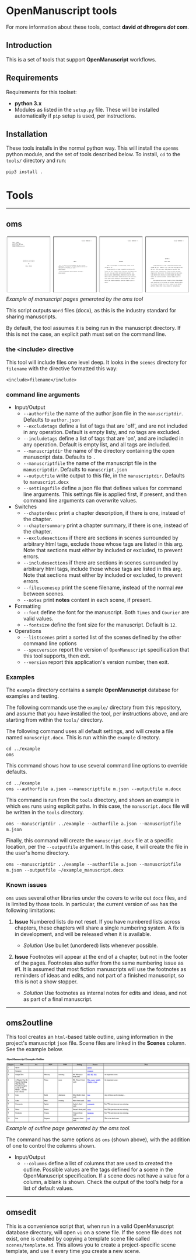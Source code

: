 # OpenManuscript tools

For more information about these tools, contact **david *at* dhrogers *dot*
com**.

## Introduction

This is a set of tools that support **OpenManuscript** workflows.

## Requirements

Requirements for this toolset:

- **python 3.x**
- Modules as listed in the ``setup.py`` file. These will be installed
  automatically if ``pip`` setup is used, per instructions.


## Installation 

These tools installs in the normal python way. This will install the `openms`
python module, and the set of tools described below. To install, `cd` to the 
`tools/` directory and run:

```
pip3 install .
```

# Tools

---
## oms

![Page One](../img/pages.png)
*Example of manuscript pages generated by the oms tool*

This script outputs ``Word`` files (docx), as this is the industry standard 
for sharing manuscripts.

By default, the tool assumes it is being run in the manuscript directory. If
this is not the case, an explicit path must set on the command line.

### the \<include\> directive

This tool will include files one level deep. It looks in the `scenes` directory
for `filename` with the directive formatted this way:

```
<include>filename</include>
```

### command line arguments

- Input/Output
	- ``--authorfile`` the name of the author json file in the ``manuscriptdir``. Defaults to ``author.json``
	- ``--excludetags`` define a list of tags that are 'off', and are not included in any operation. Default is empty listy, and no tags are excluded.
	- ``--includetags`` define a list of tags that are 'on', and are included in any operation. Default is empty list, and all tags are included. 
	- ``--manuscriptdir`` the name of the directory containing the open manuscript data. Defaults to ``.``
	- ``--manuscriptfile`` the name of the manuscript file in the ``manuscriptdir``. Defaults to ``manuscript.json``
	- ``--outputfile`` write output to this file, in the ``manuscriptdir``. Defaults to ``manuscript.docx``
    - ``--settingsfile`` define a json file that defines values for command line arguments. This settings file is applied first, if present, and then 
      command line arguments can overwrite values.
- Switches
	- ``--chapterdesc`` print a chapter description, if there is one, instead of the chapter.
	- ``--chaptersummary`` print a chapter summary, if there is one, instead of the chapter.
	- ``--excludesections`` if there are sections in scenes surrounded by arbitrary html tags, exclude those 
                            whose tags are listed in this arg. Note that sections must either by included or excluded, to prevent errors.
	- ``--includesections`` if there are sections in scenes surrounded by arbitrary html tags, include those 
                            whose tags are listed in this arg. Note that sections must either by included or excluded, to prevent errors.
	- ``--filescenesep`` print the scene filename, instead of the normal ``###`` between scenes.
	- ``--notes`` print **notes** content in each scene, if present.
- Formatting
	- ``--font`` define the font for the manuscript. Both ``Times`` and ``Courier`` are valid values.
	- ``--fontsize`` define the font size for the manuscript. Default is ``12``.
- Operations
	- ``--listscenes`` print a sorted list of the scenes defined by the other command line options 
	- ``--specversion`` report the version of ``OpenManuscript`` specification that this tool supports, then exit.
	- ``--version`` report this application's version number, then exit.


### Examples

The `example` directory contains a sample **OpenManuscript** database for examples
and testing.

The following commands use the `example/` directory from this repository, and assume 
that you have installed the tool, per instructions above, and are starting from 
within the `tools/` directory. 

The following command uses all default settings, and will create a file named `manuscript.docx`. 
This is run within the `example` directory.

```
cd ../example
oms
```

This command shows how to use several command line options to override defaults.

```
cd ../example
oms --authorfile a.json --manuscriptfile m.json --outputfile m.docx
```

This command is run from the `tools` directory, and shows an example in which
`oms` runs using explicit paths. In this case, the `manuscript.docx` file will
be written in the `tools` directory.

```
oms --manuscriptdir ../example --authorfile a.json --manuscriptfile m.json
```

Finally, this command will create the `manuscript.docx` file at a specific
location, per the `--outputfile` argument. In this case, it will create the file
in the user's home directory.

```
oms --manuscriptdir ../example --authorfile a.json --manuscriptfile m.json --outputfile ~/example_manuscript.docx
```

### Known issues

``oms`` uses several other libraries under the covers to write out ``docx``
files, and is limited by those tools. In particular, the current version of
``oms`` has the following limitations:

1. **Issue** Numbered lists do not reset. If you have numbered lists across chapters,
these chapters will share a single numbering system. A fix is in development,
and will be released when it is available.

    - *Solution* Use bullet (unordered) lists whenever possible.

2. **Issue** Footnotes will appear at the end of a chapter, but not in the footer of the
pages. Footnotes also suffer from the same numbering issue as #1. It is assumed
that most fiction manuscripts will use the footnotes as reminders of ideas and
edits, and not part of a finished manuscript, so this is not a show stopper.

    - *Solution* Use footnotes as internal notes for edits and ideas, and not as
      part of a final manuscript.

---
## oms2outline

This tool creates an ``html``-based table outline, using information in the project's manuscript ``json`` file. Scene files are linked in the **Scenes** column. See the example below.

![outline](../img/outline.png)
*Example of outline page generated by the oms tool.*

The command has the same options as ``oms`` (shown above), with the addition of one to control the columns shown.

- Input/Output
	- ``--columns`` define a list of columns that are used to created the
      outline. Possible values are the tags defined for a scene in the
      OpenManuscript specification. If a scene does not have a value for a 
      column, a blank is shown. Check the output of the tool's help for a 
      list of default values.
---

## omsedit

This is a convenience script that, when run in a valid OpenManuscript database
directory, will open `vi` on a scene file. If the scene file does not exist, one
is created by copying a template scene file called `scenes/template.md`. This
allows you to create a project-specific scene template, and use it every time
you create a new scene.
